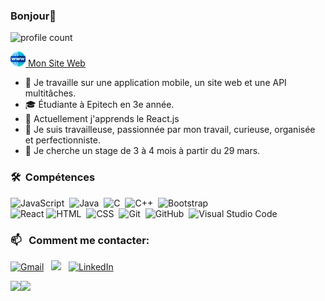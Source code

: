 ### Bonjour👋

![profile count](https://komarev.com/ghpvc/?username=ApollineCouturier&color=red&label=Vues+du+profil)&nbsp;

<a href="http://apollinecouturiergauducheauportfolio.fr/"><img alt="web" src="https://github.com/ApollineCouturier/ApollineCouturier/blob/main/web.png" /> Mon Site Web</a> &nbsp;

- 🔭 Je travaille sur une application mobile, un site web et une API multitâches.
- :mortar_board: Étudiante à Epitech en 3e année.
- 🌱 Actuellement j'apprends le React.js
- :bust_in_silhouette: Je suis travailleuse, passionnée par mon travail, curieuse, organisée et perfectionniste.
- :briefcase: Je cherche un stage de 3 à 4 mois à partir du 29 mars.

### 🛠 &nbsp;Compétences

![JavaScript](https://img.shields.io/badge/-JavaScript-05122A?style=flat&logo=javascript)&nbsp;
![Java](https://img.shields.io/badge/-Java-05122A?style=flat&logo=Java&logoColor=FFA518)&nbsp;
![C](https://img.shields.io/badge/-C-05122A?style=flat&logo=C&logoColor=A8B9CC)&nbsp;
![C++](https://img.shields.io/badge/-C++-05122A?style=flat&logo=C%2B%2B&logoColor=00599C)&nbsp;
![Bootstrap](https://img.shields.io/badge/-Bootstrap-05122A?style=flat&logo=bootstrap&logoColor=563D7C)\
![React](https://img.shields.io/badge/-React-000?&logo=React)
![HTML](https://img.shields.io/badge/-HTML-05122A?style=flat&logo=HTML5)&nbsp;
![CSS](https://img.shields.io/badge/-CSS-05122A?style=flat&logo=CSS3&logoColor=1572B6)&nbsp;
![Git](https://img.shields.io/badge/-Git-05122A?style=flat&logo=git)&nbsp;
![GitHub](https://img.shields.io/badge/-GitHub-05122A?style=flat&logo=github)&nbsp;
![Visual Studio Code](https://img.shields.io/badge/-Visual%20Studio%20Code-05122A?style=flat&logo=visual-studio-code&logoColor=007ACC)&nbsp;

### 📫 &nbsp; Comment me contacter:
<a href="mailto:apolline.couturier-gauducheau@epitech.eu"><img alt="Gmail" src="https://img.shields.io/badge/Gmail-D14836?style=flat&logo=gmail&logoColor=white" /></a> &nbsp;
<a href="https://www.instagram.com/apollinecgdev/"><img src="https://img.shields.io/badge/-@apollinecgdev-E4405F?style=flat&logo=Instagram&logoColor=white" /></a> &nbsp;
<a href="https://www.linkedin.com/in/apolline-couturier-gauducheau-298572180/"><img alt="LinkedIn" src="https://img.shields.io/badge/linkedin%20-%230077B5.svg?&style=flat&logo=linkedin&logoColor=white"/></a> &nbsp;

<img align="" height='130px' src="https://github-readme-stats.vercel.app/api?username=ApollineCouturier&hide_title=true&show_icons=true&include_all_commits=true&line_height=21&bg_color=0,EC6C6C,FFD479,FFFC79,73FA79&theme=graywhite" /><img align="" height='130px' src="https://github-readme-stats.vercel.app/api/top-langs/?username=ApollineCouturier&hide_title=true&layout=compact&bg_color=0,73FA79,73FDFF,7A81FF&theme=graywhite" />
